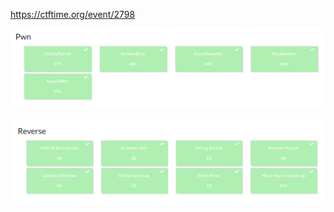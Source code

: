 https://ctftime.org/event/2798

![alt text](<Screenshot from 2025-07-01 17-22-06.png>)

![alt text](<Screenshot from 2025-07-02 19-56-56.png>)
